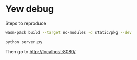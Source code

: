# Yew debug

Steps to reproduce

```bash
wasm-pack build --target no-modules -d static/pkg --dev

python server.py
```

Then go to <http://localhost:8080/>
